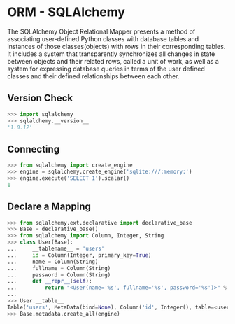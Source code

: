 # ORM - SQLAlchemy
The SQLAlchemy Object Relational Mapper presents a method of associating user-defined Python classes with database tables and instances of those classes(objects) with rows in their corresponding tables. It includes a system that transparently synchronizes all changes in state between objects and their related rows, called a unit of work, as well as a system for expressing database queries in terms of the user defined classes and their defined relationships between each other. 
## Version Check
```Python
>>> import sqlalchemy
>>> sqlalchemy.__version__
'1.0.12'
```
## Connecting
```Python
>>> from sqlalchemy import create_engine
>>> engine = sqlalchemy.create_engine('sqlite:///:memory:')
>>> engine.execute('SELECT 1').scalar()
1
```
## Declare a Mapping
```Python
>>> from sqlalchemy.ext.declarative import declarative_base
>>> Base = declarative_base()
>>> from sqlalchemy import Column, Integer, String
>>> class User(Base):
...     __tablename__ = 'users'
...     id = Column(Integer, primary_key=True)
...     name = Column(String)
...     fullname = Column(String)
...     password = Column(String)
...     def __repr__(self):
...         return "<User(name='%s', fullname='%s', password='%s')>" % (self.name, self.fullname, self.password)
... 
>>> User.__table__
Table('users', MetaData(bind=None), Column('id', Integer(), table=<users>, primary_key=True, nullable=False), ...)
>>> Base.metadata.create_all(engine)
```
